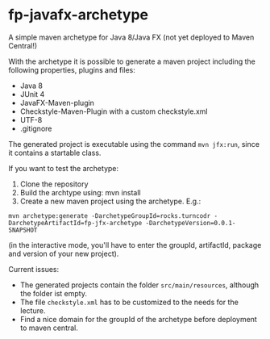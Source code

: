 # fp-javafx-archetype
A simple maven archetype for Java 8/Java FX (not yet deployed to Maven Central!)

With the archetype it is possible to generate a maven project including the following properties, plugins and files:
- Java 8
- JUnit 4
- JavaFX-Maven-plugin
- Checkstyle-Maven-Plugin with a custom checkstyle.xml
- UTF-8
- .gitignore

The generated project is executable using the command `mvn jfx:run`, since it contains a startable class.

If you want to test the archetype:
1. Clone the repository
2. Build the archtype using: mvn install
3. Create a new maven project using the archetype. E.g.:

`mvn archetype:generate -DarchetypeGroupId=rocks.turncodr -DarchetypeArtifactId=fp-jfx-archetype -DarchetypeVersion=0.0.1-SNAPSHOT`

(in the interactive mode, you'll have to enter the groupId, artifactId, package and version of your new project).

Current issues:
* The generated projects contain the folder `src/main/resources`, although the folder ist empty.
* The file `checkstyle.xml` has to be customized to the needs for the lecture.
* Find a nice domain for the groupId of the archetype before deployment to maven central.
